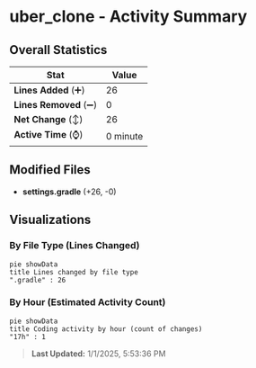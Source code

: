 # uber_clone - Activity Summary 

## Overall Statistics

| Stat                   | Value                                                             |
| ---------------------- | ----------------------------------------------------------------- |
| **Lines Added** (➕)   | 26                                          |
| **Lines Removed** (➖) | 0                                        |
| **Net Change** (↕)    | 26                |
| **Active Time** (⌚)   | 0 minute |


## Modified Files
- **settings.gradle** (+26, -0)

## Visualizations

### By File Type (Lines Changed)

```mermaid
pie showData
title Lines changed by file type
".gradle" : 26
```

### By Hour (Estimated Activity Count)

```mermaid
pie showData
title Coding activity by hour (count of changes)
"17h" : 1
```


> **Last Updated:** 1/1/2025, 5:53:36 PM